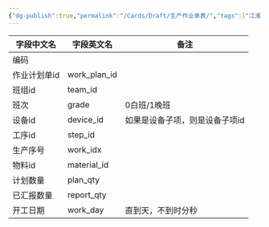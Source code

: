 ```yaml
---
{"dg-publish":true,"permalink":"/Cards/Draft/生产作业单表/","tags":["江淮毅昌/蝶创I-MES/MES"]}
---
```




| **字段中文名** | **字段英文名**    | **备注**           |
| --------- | ------------ | ---------------- |
| 编码        |              |                  |
| 作业计划单id   | work_plan_id |                  |
| 班组id      | team_id      |                  |
| 班次        | grade        | 0白班/1晚班          |
| 设备id      | device_id    | 如果是设备子项，则是设备子项id |
| 工序id      | step_id      |                  |
| 生产序号      | work_idx     |                  |
| 物料id      | material_id  |                  |
| 计划数量      | plan_qty     |                  |
| 已汇报数量     | report_qty   |                  |
| 开工日期      | work_day     | 直到天，不到时分秒        |
